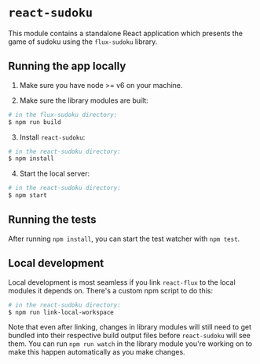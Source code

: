 # `react-sudoku`

This module contains a standalone React application which
presents the game of sudoku using the `flux-sudoku` library.

## Running the app locally

1. Make sure you have node >= v6 on your machine.

2. Make sure the library modules are built:

```bash
# in the flux-sudoku directory:
$ npm run build
```

3. Install `react-sudoku`:

```bash
# in the react-sudoku directory:
$ npm install
```

4. Start the local server:

```bash
# in the react-sudoku directory:
$ npm start
```

## Running the tests

After running `npm install`, you can start the test watcher with `npm test`.

## Local development

Local development is most seamless if you link `react-flux`
to the local modules it depends on.
There's a custom npm script to do this:

```bash
# in the react-sudoku directory:
$ npm run link-local-workspace
```

Note that even after linking, changes in library modules
will still need to get bundled into their respective build output files
before `react-sudoku` will see them.
You can run `npm run watch` in the library module you're working on
to make this happen automatically as you make changes.
